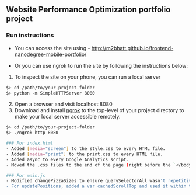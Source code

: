 ## Website Performance Optimization portfolio project

### Run instructions
- You can access the site using - http://m2bhatt.github.io/frontend-nanodegree-mobile-portfolio/

- Or you can use ngrok to run the site by following the instructions below:

1. To inspect the site on your phone, you can run a local server

  ```bash
  $> cd /path/to/your-project-folder
  $> python -m SimpleHTTPServer 8080
  ```

2. Open a browser and visit localhost:8080
3. Download and install [ngrok](https://ngrok.com/) to the top-level of your project directory to make your local server accessible remotely.

  ``` bash
  $> cd /path/to/your-project-folder
  $> ./ngrok http 8080

### For index.html
- Added [media="screen"] to the style.css to every HTML file.
- Added [media="print"] to the print.css to every HTML file.
- Added async to every Google Analytics script.
- Moved the .css files to the end of the page (right before the `</body>` tag)

### For main.js
- Modified changePizzaSizes to ensure querySelectorAll wasn't repetitive.
- For updatePositions, added a var cachedScrollTop and used it within the function to avoid repeating the query scrollTop position multiple times.
